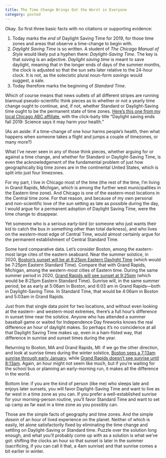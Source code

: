 ```yaml
---
title: The Time Change Brings Out the Worst in Everyone
category: posted
---
```


Okay. So first three basic facts with no citations or supporting evidence:

1. Today marks the *end* of Daylight Saving Time for 2019, for those time zones and areas that
  observe a time-change to begin with.
2. *Daylight Saving Time* is so written. A student of *The Chicago Manual of Style* would likely put
  a hyphen there: *Daylight-Saving Time*. The key is that *saving* is an adjective. *Daylight saving
  time* is meant to save daylight, meaning that in the longer ends of days of the summer months, the
  clock is adjusted so that the sun sets later relative to the 24-hour clock. It is not, as the
  solecistic plural noun-form *savings* would suggest, a sale.
3. Today therefore marks the beginning of *Standard Time*.

Which of course means that news outlets of all different stripes are running biannual
pseudo-scientific think pieces as to whether or not a yearly time change ought to continue, and, if
not, whether Standard or Daylight-Saving time ought to be the permanent state of time zones. [Here’s
this one from my local Chicago ABC
affiliate](https://abc7.com/health/daylight-saving-time-may-be-bad-for-you-scientists-say/5665333/),
with the click-baity title “Daylight saving ends fall 2019: Science says it may harm your health.”

(As an aside: if a time-change of one hour harms people’s health, then what happens when someone
takes a flight and jumps a couple of timezones, or many more?)

What I’ve never seen in any of those think pieces, whether arguing for or against a time change, and
whether for Standard or Daylight-Saving Time, is even the acknowledgement of the fundamental
problem of just how geographically big time zones are in the continental United States, which is
split into just four timezones.

For my part, I live in Chicago most of the time (the rest of the time, I’m living in Grand Rapids,
Michigan, which is among the further west municipalities in the Eastern time zone). And Chicago is
one of the eastern-most locations in the Central time zone. For that reason, and because of my own
personal and non-scientific love of the sun setting as late as possible during the day, I would
argue for a permanent adoption of Daylight Saving Time, were the time change to disappear.

Yet someone who is a serious early-bird (or someone who just wants their kid to catch the bus in
something other than total darkness), and who lives on the *western*-most edge of Central Time,
would almost certainly argue for the permanent establishment of Central Standard Time.

Some hard comparative data. Let’s consider Boston, among the eastern-most large cites of the eastern
seaboard. Near the summer solstice, in 2020, [Boston’s sunset will be at 8:25pm Eastern Daylight
Time](https://www.timeanddate.com/sun/usa/boston?month=6&year=2020) (which would be 7:25pm Eastern
Standard Time). Compare that with Grand Rapids, Michigan, among the western-most cities of Eastern
time. During the same summer period in 2020, [Grand Rapids will see sunset at
9:25pm](https://www.timeanddate.com/sun/usa/boston?month=6&year=2020) (which would be 8:25pm Eastern
Standard Time). Sunrise will, in the same summer period, be as early at 5:06am in Boston, and 6:03
am in Grand Rapids—both in Daylight-Saving Time. In Standard Time, that would be 4:06am in
Boston and 5:03am in Grand Rapids.

Just from that single data point for two locations, and without even looking at the eastern- and
western-most extremes, there’s a full hour’s difference in sunset time near the solstice. Anyone who
has attended a summer baseball game or waited for Independence Day fireworks knows the real
difference an hour of daylight makes. So perhaps it’s no coincidence at all that Daylight Saving Time
makes up, even in a ham-fisted way, that difference in sunrise and sunset times during the year.

Returning to Boston, MA and Grand Rapids, MI: if we go the other direction, and look at sunrise
times during the winter solstice, [Boston sees a 7:13am sunrise through early
January](https://www.timeanddate.com/sun/usa/boston?month=1&year=2020), while [Grand Rapids doesn’t
see sunrise until 8:13am](https://www.timeanddate.com/sun/usa/boston?month=1&year=2020). Again, an
hour might not seem like much, but if you’re waiting for the school bus or planning an early-morning
run, it makes all the difference in the world.

Bottom line: if you are the kind of person (like me) who sleeps late and enjoys later sunsets, you
will favor Daylight-Saving Time and want to live as far west in a time zone as you can. If you
prefer a well-established sunrise for your morning-person routine, you’ll favor Standard Time and
want to set up camp as far east in a time zone as you possibly can.

Those are the simple facts of geography and time zones. And the simple *dasein* of an hour of lived
experience on the planet. Neither of which is easily, let alone satisfactorily fixed by eliminating
the time change and settling on Daylight-Saving or Standard time. Puzzle over the solution long
enough, and what you’ll probably come up with as a solution is what we’ve got: shifting the clocks
an hour so that sunset is later in the summer (sacrificing, if you can call it that, a 4am sunrise)
and that sunrise comes a bit earlier in winter.
